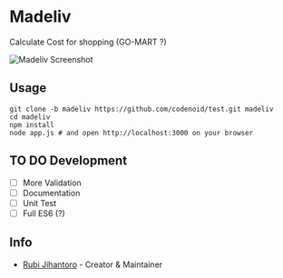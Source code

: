 # Madeliv

Calculate Cost for shopping (GO-MART ?)

![Madeliv Screenshot](https://raw.githubusercontent.com/codenoid/test/madeliv/madeliv.png)

## Usage

```shell
git clone -b madeliv https://github.com/codenoid/test.git madeliv
cd madeliv
npm install
node app.js # and open http://localhost:3000 on your browser
```

## TO DO Development

- [ ] More Validation
- [ ] Documentation
- [ ] Unit Test
- [ ] Full ES6 (?)

## Info

* [Rubi Jihantoro](https://github.com/codenoid) - Creator & Maintainer